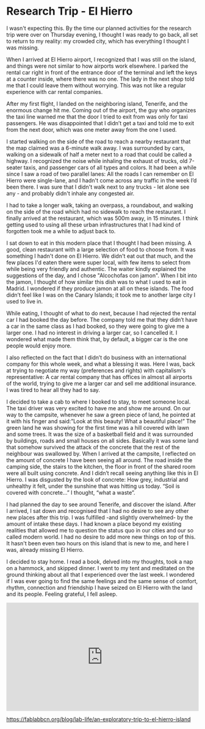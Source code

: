# Research Trip - El Hierro

I wasn't expecting this. By the time our planned activities for the research trip were over on Thursday evening, I thought I was ready to go back, all set to return to my reality: my crowded city, which has everything I thought I was missing.

When I arrived at El Hierro airport, I recognized that I was still on the island, and things were not similar to how airports work elsewhere. I parked the rental car right in front of the entrance door of the terminal and left the keys at a counter inside, where there was no one. The lady in the next shop told me that I could leave them without worrying. This was not like a regular experience with car rental companies.

After my first flight, I landed on the neighboring island, Tenerife, and the enormous change hit me. Coming out of the airport, the guy who organizes the taxi line warned me that the door I tried to exit from was only for taxi passengers. He was disappointed that I didn’t get a taxi and told me to exit from the next door, which was one meter away from the one I used.

I started walking on the side of the road to reach a nearby restaurant that the map claimed was a 6-minute walk away. I was surrounded by cars, walking on a sidewalk of half a meter next to a road that could be called a highway. I recognized the noise while inhaling the exhaust of trucks, old 7-seater taxis, and passenger cars of all types and colors. It had been a while since I saw a road of two parallel lanes: All the roads I can remember on El Hierro were single-lane, and I hadn't come across any traffic in the week I’d been there. I was sure that I didn't walk next to any trucks - let alone see any - and probably didn't inhale any congested air.

I had to take a longer walk, taking an overpass, a roundabout, and walking on the side of the road which had no sidewalk to reach the restaurant. I finally arrived at the restaurant, which was 500m away, in 15 minutes. I think getting used to using all these urban infrastructures that I had kind of forgotten took me a while to adjust back to.

I sat down to eat in this modern place that I thought I had been missing. A good, clean restaurant with a large selection of food to choose from. It was something I hadn't done on El Hierro. We didn't eat out that much, and the few places I'd eaten there were super local, with few items to select from while being very friendly and authentic. The waiter kindly explained the suggestions of the day, and I chose "Alcochofas con jamon". When I bit into the jamon, I thought of how similar this dish was to what I used to eat in Madrid. I wondered if they produce jamon at all on these islands. The food didn’t feel like I was on the Canary Islands; it took me to another large city I used to live in.

While eating, I thought of what to do next, because I had rejected the rental car I had booked the day before. The company told me that they didn’t have a car in the same class as I had booked, so they were going to give me a larger one. I had no interest in driving a larger car, so I cancelled it. I wondered what made them think that, by default, a bigger car is the one people would enjoy more.

I also reflected on the fact that I didn’t do business with an international company for this whole week, and what a blessing it was. Here I was, back at trying to negotiate my way (preferences and rights) with capitalism's representative: A car rental company that has offices in almost all airports of the world, trying to give me a larger car and sell me additional insurance. I was tired to hear all they had to say.

I decided to take a cab to where I booked to stay, to meet someone local. The taxi driver was very excited to have me and show me around. On our way to the campsite, whenever he saw a green piece of land, he pointed at it with his finger and said:”Look at this beauty! What a beautiful place!”
The green land he was showing for the first time was a hill covered with lawn and some trees. It was the size of a basketball field and it was surrounded by buildings, roads and small houses on all sides. Basically it was some land that somehow survived the attack of the concrete that the rest of the neighbour was swallowed by. When I arrived at the campsite, I reflected on the amount of concrete I have been seeing all around. The road inside the camping side, the stairs to the kitchen, the floor in front of the shared room were all built using concrete. And I didn’t recall seeing anything like this in El Hierro.  I was disgusted by the look of concrete: How grey, industrial and unhealthy it felt, under the sunshine that was hitting us today. “Soil is covered with concrete…” I thought, “what a waste”.

I had planned the day to see around Tenerife, and discover the island. After I arrived, I sat down and recognised that I had no desire to see any other new places after this trip. I was fulfilled -and slightly overwhelmed- by the amount of intake these days. I had known a place beyond my existing realities that allowed me to question the status quo in our cities and our so called modern world. I had no desire to add  more new things on top of this. It hasn't been even two hours on this island that is new to me, and here I was, already missing El Hierro.

I decided to stay home. I read a book, delved into my thoughts, took a nap on a hammock, and skipped dinner. I went to my tent and meditated on the ground thinking about all that I experienced over the last week. I wondered if I was ever going to find the same feelings and the same sense of comfort, rhythm, connection and friendship I have seized on El Hierro with the land and its people. Feeling grateful, I fell asleep.


<div style="padding:56.25% 0 0 0;position:relative;"><iframe src="https://player.vimeo.com/video/814031708?h=c95cf9721a&amp;badge=0&amp;autopause=0&amp;player_id=0&amp;app_id=58479" frameborder="0" allow="autoplay; fullscreen; picture-in-picture" allowfullscreen style="position:absolute;top:0;left:0;width:100%;height:100%;" title="Rest Of Them - El Hierro"></iframe></div><script src="https://player.vimeo.com/api/player.js"></script>


https://fablabbcn.org/blog/lab-life/an-exploratory-trip-to-el-hierro-island